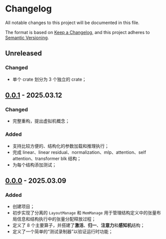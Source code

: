 # Changelog

All notable changes to this project will be documented in this file.

The format is based on [Keep a Changelog](https://keepachangelog.com/en/1.1.0/),
and this project adheres to [Semantic Versioning](https://semver.org/spec/v2.0.0.html).

## Unreleased

### Changed

- 单个 crate 划分为 3 个独立的 crate；

## [0.0.1] - 2025.03.12

### Changed

- 完整重构，提出虚拟机概念；

### Added

- 支持比较方便的、结构化的参数加载和推理执行；
- 完成 linear、linear residual、normalization、mlp、attention、self attention、transformer blk 结构；
- 为每个结构添加测试；

## [0.0.0] - 2025.03.09

### Added

- 创建项目；
- 初步实现了分离的 `LayoutManage` 和 `MemManage` 用于管理结构定义中的张量布局信息和结构执行中的张量分配释放过程；
- 定义了 8 个主要算子，并搭建了**激活**、**归一**、**注意力**和**感知机**结构；
- 定义了一个简单的“测试录制器”以验证运行时功能；

[0.0.1]: https://github.com/YdrMaster/InfiniNN/compare/v0.0.0...v0.0.1
[0.0.0]: https://github.com/YdrMaster/InfiniNN/releases/tag/v0.0.0
